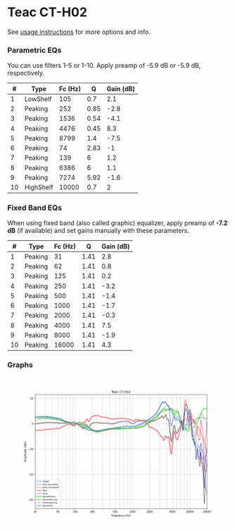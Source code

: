 # Teac CT-H02
See [usage instructions](https://github.com/jaakkopasanen/AutoEq#usage) for more options and info.

### Parametric EQs
You can use filters 1-5 or 1-10. Apply preamp of -5.9 dB or -5.9 dB, respectively.

|   # | Type      |   Fc (Hz) |    Q |   Gain (dB) |
|-----|-----------|-----------|------|-------------|
|   1 | LowShelf  |       105 | 0.7  |         2.1 |
|   2 | Peaking   |       252 | 0.85 |        -2.8 |
|   3 | Peaking   |      1536 | 0.54 |        -4.1 |
|   4 | Peaking   |      4476 | 0.45 |         8.3 |
|   5 | Peaking   |      8799 | 1.4  |        -7.5 |
|   6 | Peaking   |        74 | 2.83 |        -1   |
|   7 | Peaking   |       139 | 6    |         1.2 |
|   8 | Peaking   |      6386 | 6    |         1.1 |
|   9 | Peaking   |      7274 | 5.92 |        -1.6 |
|  10 | HighShelf |     10000 | 0.7  |         2   |

### Fixed Band EQs
When using fixed band (also called graphic) equalizer, apply preamp of **-7.2 dB** (if available) and set gains manually with these parameters.

|   # | Type    |   Fc (Hz) |    Q |   Gain (dB) |
|-----|---------|-----------|------|-------------|
|   1 | Peaking |        31 | 1.41 |         2.8 |
|   2 | Peaking |        62 | 1.41 |         0.8 |
|   3 | Peaking |       125 | 1.41 |         0.2 |
|   4 | Peaking |       250 | 1.41 |        -3.2 |
|   5 | Peaking |       500 | 1.41 |        -1.4 |
|   6 | Peaking |      1000 | 1.41 |        -1.7 |
|   7 | Peaking |      2000 | 1.41 |        -0.3 |
|   8 | Peaking |      4000 | 1.41 |         7.5 |
|   9 | Peaking |      8000 | 1.41 |        -1.9 |
|  10 | Peaking |     16000 | 1.41 |         4.3 |

### Graphs
![](./Teac%20CT-H02.png)
